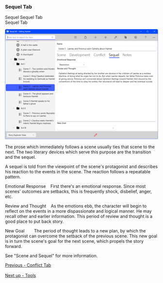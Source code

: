 ### Sequel Tab ###

Sequel Sequel Tab <br/>
Sequel Tab <br/>

![](Scene-Sequel-Tab.png)

The prose which immediately follows a scene usually ties that scene to the next.  The two literary devices which serve this purpose are the transition and the sequel. <br/>

A sequel is told from the viewpoint of the scene's protagonist and describes his reaction to the events in the scene.  The reaction follows a repeatable pattern. <br/>

Emotional Response&nbsp;&nbsp;&nbsp;&nbsp;First there's an emotional response.  Since most scenes' outcomes are setbacks, this is frequently shock, disbelief, anger, etc. <br/>

Review and Thought&nbsp;&nbsp;&nbsp;&nbsp;As the emotions ebb, the character will begin to reflect on the events in a more dispassionate and logical manner.  He may recall other and earlier information.  This period of review and thought is a good place to put back story. <br/>

New Goal&nbsp;&nbsp;&nbsp;&nbsp;&nbsp;&nbsp;&nbsp;&nbsp;The period of thought leads to a new plan, by which the protagonist can overcome the setback of the previous scene.  This new goal is in turn the scene's goal for the next scene, which propels the story forward. <br/>

See "Scene and Sequel" for more information. <br/>

[Previous - Conflict Tab](Conflict_Tab.md) <br/><br/>
[Next up - Tools](Tools.md)
